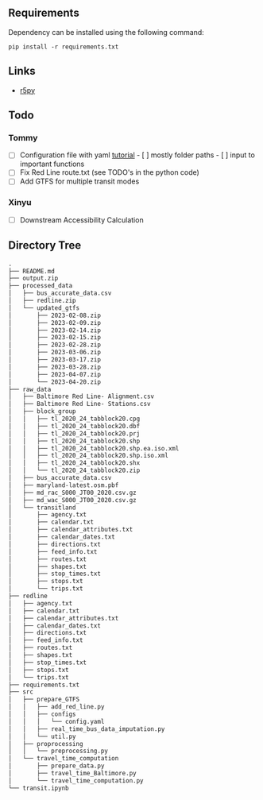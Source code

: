## Requirements
Dependency can be installed using the following command:
```
pip install -r requirements.txt
```

## Links
- [r5py](https://r5py.readthedocs.io/en/stable/)

## Todo
### Tommy
- [ ] Configuration file with yaml [tutorial](https://betterdatascience.com/python-yaml-configuration-files/)
      - [ ] mostly folder paths
      - [ ] input to important functions
- [ ] Fix Red Line route.txt (see TODO's in the python code)
- [ ] Add GTFS for multiple transit modes

### Xinyu 
- [ ] Downstream Accessibility Calculation



## Directory Tree
```md
.
├── README.md
├── output.zip
├── processed_data
│   ├── bus_accurate_data.csv
│   ├── redline.zip
│   └── updated_gtfs
│       ├── 2023-02-08.zip
│       ├── 2023-02-09.zip
│       ├── 2023-02-14.zip
│       ├── 2023-02-15.zip
│       ├── 2023-02-28.zip
│       ├── 2023-03-06.zip
│       ├── 2023-03-17.zip
│       ├── 2023-03-28.zip
│       ├── 2023-04-07.zip
│       └── 2023-04-20.zip
├── raw_data
│   ├── Baltimore Red Line- Alignment.csv
│   ├── Baltimore Red Line- Stations.csv
│   ├── block_group
│   │   ├── tl_2020_24_tabblock20.cpg
│   │   ├── tl_2020_24_tabblock20.dbf
│   │   ├── tl_2020_24_tabblock20.prj
│   │   ├── tl_2020_24_tabblock20.shp
│   │   ├── tl_2020_24_tabblock20.shp.ea.iso.xml
│   │   ├── tl_2020_24_tabblock20.shp.iso.xml
│   │   ├── tl_2020_24_tabblock20.shx
│   │   └── tl_2020_24_tabblock20.zip
│   ├── bus_accurate_data.csv
│   ├── maryland-latest.osm.pbf
│   ├── md_rac_S000_JT00_2020.csv.gz
│   ├── md_wac_S000_JT00_2020.csv.gz
│   └── transitland
│       ├── agency.txt
│       ├── calendar.txt
│       ├── calendar_attributes.txt
│       ├── calendar_dates.txt
│       ├── directions.txt
│       ├── feed_info.txt
│       ├── routes.txt
│       ├── shapes.txt
│       ├── stop_times.txt
│       ├── stops.txt
│       └── trips.txt
├── redline
│   ├── agency.txt
│   ├── calendar.txt
│   ├── calendar_attributes.txt
│   ├── calendar_dates.txt
│   ├── directions.txt
│   ├── feed_info.txt
│   ├── routes.txt
│   ├── shapes.txt
│   ├── stop_times.txt
│   ├── stops.txt
│   └── trips.txt
├── requirements.txt
├── src
│   ├── prepare_GTFS
│   │   ├── add_red_line.py
│   │   ├── configs
│   │   │   └── config.yaml
│   │   ├── real_time_bus_data_imputation.py
│   │   └── util.py
│   ├── proprocessing
│   │   └── preprocessing.py
│   └── travel_time_computation
│       ├── prepare_data.py
│       ├── travel_time_Baltimore.py
│       └── travel_time_computation.py
└── transit.ipynb
```
